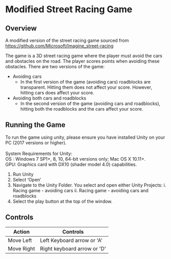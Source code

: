 # Modified Street Racing Game #

## Overview ##
A modified version of the street racing game sourced from https://github.com/Microsoft/Imagine_street-racing

The game is a 3D street racing game where the player must avoid the cars and obstacles on the road.
The player scores points when avoiding these obstacles. There are two versions of the game:
* Avoiding cars
	* In the first version of the game (avoiding cars) roadblocks are transparent. Hitting them does not affect your score.
		However, hitting cars does affect your score.
* Avoiding both cars and roadblocks
	* In the second version of the game (avoiding cars and roadblocks), hitting both the roadblocks and the cars affect your score.

## Running the Game ##
To run the game using unity, please ensure you have installed Unity on your PC (2017
versions or higher).\
\
System Requirements for Unity:\
OS : Windows 7 SP1+, 8, 10, 64-bit versions only; Mac OS X 10.11+.\
GPU: Graphics card with DX10 (shader model 4.0) capabilities.

1. Run Unity
2. Select ‘Open’
3. Navigate to the Unity Folder. You select and open either Unity Projects:
	i. Racing game - avoiding cars
	ii. Racing game - avoiding cars and roadblocks 
4. Select the play button at the top of the window.

## Controls ##
Action  	  	| Controls
--------------- | -------------
Move Left 	  	| Left Keyboard arrow or 'A'
Move Right	  	| Right keyboard arrow or 'D'

<!---
![Alt text](Images/Capture.PNG?raw=true "Gameplay")
-->